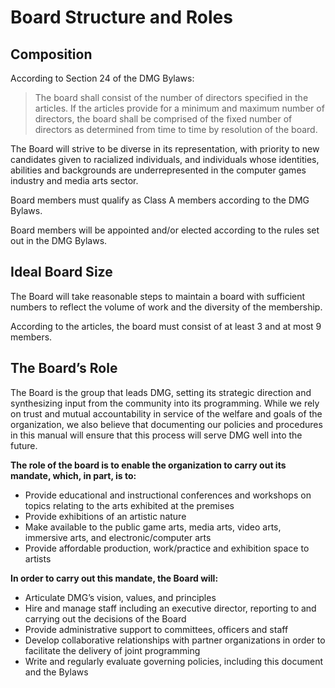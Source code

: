 # Board Structure and Roles

## Composition

According to Section 24 of the DMG Bylaws:

> The board shall consist of the number of directors specified in the articles. If the articles provide for a minimum and maximum number of directors, the board shall be comprised of the fixed number of directors as determined from time to time by resolution of the board.

The Board will strive to be diverse in its representation, with priority to new candidates given to racialized individuals, and individuals whose identities, abilities and backgrounds are underrepresented in the computer games industry and media arts sector.

Board members must qualify as Class A members according to the DMG Bylaws.

Board members will be appointed and/or elected according to the rules set out in the DMG Bylaws.

## Ideal Board Size

The Board will take reasonable steps to maintain a board with sufficient numbers to reflect the volume of work and the diversity of the membership.

According to the articles,  the board must consist of at least 3 and at most 9 members. 

## The Board’s Role

The Board is the group that leads DMG, setting its strategic direction and synthesizing input from the community into its programming. While we rely on trust and mutual accountability in service of the welfare and goals of the organization, we also believe that documenting our policies and procedures in this manual will ensure that this process will serve DMG well into the future.

**The role of the board is to enable the organization to carry out its mandate, which, in part, is to:**

* Provide educational and instructional conferences and workshops on topics relating to the arts exhibited at the premises
* Provide exhibitions of an artistic nature
* Make available to the public game arts, media arts, video arts, immersive arts, and electronic/computer arts
* Provide affordable production, work/practice and exhibition space to artists

**In order to carry out this mandate, the Board will:**

* Articulate DMG’s vision, values, and principles 
* Hire and manage staff including an executive director, reporting to and carrying out the decisions of the Board 
* Provide administrative support to committees, officers and staff
* Develop collaborative relationships with partner organizations in order to facilitate the delivery of joint programming
* Write and regularly evaluate governing policies, including this document and the Bylaws